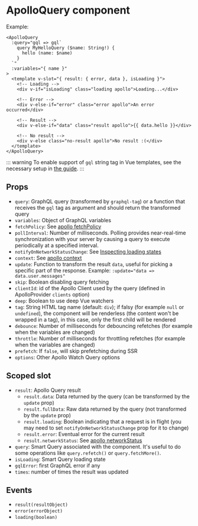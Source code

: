 # ApolloQuery component

Example:

```vue
<ApolloQuery
  :query="gql => gql`
    query MyHelloQuery ($name: String!) {
      hello (name: $name)
    }
  `"
  :variables="{ name }"
>
  <template v-slot="{ result: { error, data }, isLoading }">
    <!-- Loading -->
    <div v-if="isLoading" class="loading apollo">Loading...</div>

    <!-- Error -->
    <div v-else-if="error" class="error apollo">An error occurred</div>

    <!-- Result -->
    <div v-else-if="data" class="result apollo">{{ data.hello }}</div>

    <!-- No result -->
    <div v-else class="no-result apollo">No result :(</div>
  </template>
</ApolloQuery>
```

::: warning
To enable support of `gql` string tag in Vue templates, see the necessary setup in [the guide](../guide/components/query.md#tag-setup).
:::

## Props

- `query`: GraphQL query (transformed by `graphql-tag`) or a function that receives the `gql` tag as argument and should return the transformed query
- `variables`: Object of GraphQL variables
- `fetchPolicy`: See [apollo fetchPolicy](https://www.apollographql.com/docs/react/data/queries/#configuring-fetch-logic)
- `pollInterval`: Number of milliseconds. Polling provides near-real-time synchronization with your server by causing a query to execute periodically at a specified interval.
- `notifyOnNetworkStatusChange`: See [Inspecting loading states](https://www.apollographql.com/docs/react/data/queries/#inspecting-loading-states)
- `context`: See [apollo context](https://www.apollographql.com/docs/react/api/link/apollo-link-context/)
- `update`: Function to transform the result `data`, useful for picking a specific part of the response. Example: `:update="data => data.user.messages"`
- `skip`: Boolean disabling query fetching
- `clientId`: id of the Apollo Client used by the query (defined in ApolloProvider `clients` option)
- `deep`: Boolean to use deep Vue watchers
- `tag`: String HTML tag name (default: `div`); if falsy (for example `null` or `undefined`), the component will be renderless (the content won't be wrapped in a tag), in this case, only the first child will be rendered
- `debounce`: Number of milliseconds for debouncing refetches (for example when the variables are changed)
- `throttle`: Number of milliseconds for throttling refetches (for example when the variables are changed)
- `prefetch`: If `false`, will skip prefetching during SSR
- `options`: Other Apollo Watch Query options

## Scoped slot

- `result`: Apollo Query result
  - `result.data`: Data returned by the query (can be transformed by the `update` prop)
  - `result.fullData`: Raw data returned by the query (not transformed by the `update` prop)
  - `result.loading`: Boolean indicating that a request is in flight (you may need to set `notifyOnNetworkStatusChange` prop for it to change)
  - `result.error`: Eventual error for the current result
  - `result.networkStatus`: See [apollo networkStatus](https://www.apollographql.com/docs/react/data/queries/#inspecting-loading-states)
- `query`: Smart Query associated with the component. It's useful to do some operations like `query.refetch()` or `query.fetchMore()`.
- `isLoading`: Smart Query loading state
- `gqlError`: first GraphQL error if any
- `times`: number of times the result was updated

## Events

- `result(resultObject)`
- `error(errorObject)`
- `loading(boolean)`
